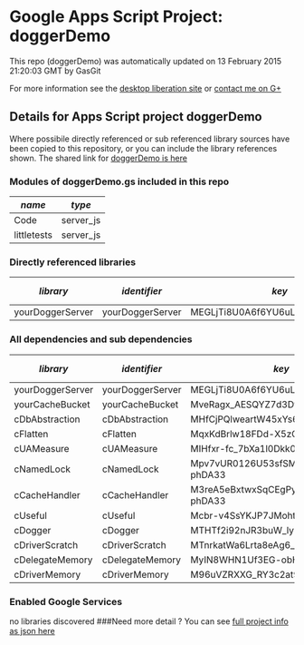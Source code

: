 # Google Apps Script Project: doggerDemo
This repo (doggerDemo) was automatically updated on 13 February 2015 21:20:03 GMT by GasGit

For more information see the [desktop liberation site](http://ramblings.mcpher.com/Home/excelquirks/drivesdk/gettinggithubready "desktop liberation") or [contact me on G+](https://plus.google.com/+BruceMcpherson "Bruce McPherson - GDE")
## Details for Apps Script project doggerDemo
Where possibile directly referenced or sub referenced library sources have been copied to this repository, or you can include the library references shown. 
The shared link for [doggerDemo is here](https://script.google.com/d/1WGyHrN26yoKR1c1CO0WNMJOqcSqoApSfhzLkvTsTly-NwT2NeVyW-LbT/edit?usp=sharing "open in the GAS IDE")

### Modules of doggerDemo.gs included in this repo
*name*|*type*
--- | --- 
Code| server_js
littletests| server_js
### Directly referenced libraries
*library*|*identifier*|*key*|*version*|*dev mode*|*source*|
--- | --- | --- | --- | --- | --- 
yourDoggerServer| yourDoggerServer|MEGLjTi8U0A6f6YU6uLgWiyz3TLx7pV4j|18|no|[here](libraries/yourDoggerServer "library source")
### All dependencies and sub dependencies
*library*|*identifier*|*key*|*version*|*dev mode*|*source*|
--- | --- | --- | --- | --- | --- 
yourDoggerServer| yourDoggerServer|MEGLjTi8U0A6f6YU6uLgWiyz3TLx7pV4j|18|no|[here](libraries/yourDoggerServer "library source")
yourCacheBucket| yourCacheBucket|MveRagx_AESQYZ7d3DtGFtiz3TLx7pV4j|1|no|[here](libraries/yourCacheBucket "library source")
cDbAbstraction| cDbAbstraction|MHfCjPQlweartW45xYs6hFai_d-phDA33|35|no|[here](libraries/cDbAbstraction "library source")
cFlatten| cFlatten|MqxKdBrlw18FDd-X5zQLd7yz3TLx7pV4j|7|no|[here](libraries/cFlatten "library source")
cUAMeasure| cUAMeasure|MIHfxr-fc_7bXa1l0Dkk0oqi_d-phDA33|6|no|[here](libraries/cUAMeasure "library source")
cNamedLock| cNamedLock|Mpv7vUR0126U53sfSMXsAPai_d-phDA33|11|no|[here](libraries/cNamedLock "library source")
cCacheHandler| cCacheHandler|M3reA5eBxtwxSqCEgPywb9ai_d-phDA33|11|no|[here](libraries/cCacheHandler "library source")
cUseful| cUseful|Mcbr-v4SsYKJP7JMohttAZyz3TLx7pV4j|17|no|[here](libraries/cUseful "library source")
cDogger| cDogger|MTHTf2i92nJR3buW_ly6xpqi_d-phDA33|9|no|[here](libraries/cDogger "library source")
cDriverScratch| cDriverScratch|MTnrkatWa6Lrta8eAg6_H0qi_d-phDA33|7|no|[here](libraries/cDriverScratch "library source")
cDelegateMemory| cDelegateMemory|MyIN8WHN1Uf3EG-obHsjrAyz3TLx7pV4j|8|no|[here](libraries/cDelegateMemory "library source")
cDriverMemory| cDriverMemory|M96uVZRXXG_RY3c2at9V6tSz3TLx7pV4j|9|no|[here](libraries/cDriverMemory "library source")
### Enabled Google Services
no libraries discovered
###Need more detail ?
You can see [full project info as json here](info.json)

